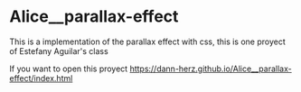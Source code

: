 # Alice__parallax-effect
This is a implementation of the parallax effect with css, this is one proyect of Estefany Aguilar's class

If you want to open this proyect https://dann-herz.github.io/Alice__parallax-effect/index.html